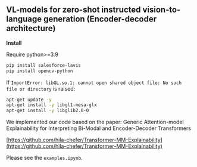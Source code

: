## VL-models for zero-shot instructed vision-to-language generation (Encoder-decoder architecture)


**Install**

Require python>=3.9

~~~bash
pip install salesforce-lavis
pip install opencv-python
~~~

If `ImportError: libGL.so.1: cannot open shared object file: No such file or directory` is raised:

~~~bash
apt-get update -y
apt-get install -y libgl1-mesa-glx
apt-get install -y libglib2.0-0
~~~

We implemented our code based on the paper: Generic Attention-model Explainability for Interpreting Bi-Modal and Encoder-Decoder Transformers

[https://github.com/hila-chefer/Transformer-MM-Explainability](https://github.com/hila-chefer/Transformer-MM-Explainability)

Please see the `examples.ipynb`.